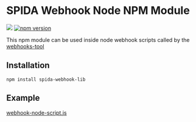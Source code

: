 # SPIDA Webhook Node NPM Module

![](https://travis-ci.org/spidasoftware/webhooks-tool.svg?branch=master)
[![npm version](https://badge.fury.io/js/spida-webhook-lib.svg)](https://badge.fury.io/js/spida-webhook-lib)

This npm module can be used inside node webhook scripts called by the [webhooks-tool](https://github.com/spidasoftware/webhooks-tool)


## Installation

    npm install spida-webhook-lib

## Example

[webhook-node-script.js](https://github.com/spidasoftware/webhooks-tool/tree/master/examples/webhook-node-script.js)
